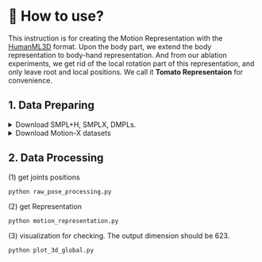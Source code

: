 # 🚀 How to use?

This instruction is for creating the Motion Representation with the [HumanML3D](https://github.com/EricGuo5513/HumanML3D) format. Upon the body part, we extend the body representation to body-hand representation. And from our ablation experiments, we get rid of the local rotation part of this representation, and only leave root and local positions. We call it **Tomato Representaion** for convenience.

## 1. Data Preparing


<details>
<summary>Download SMPL+H, SMPLX, DMPLs.</summary>

Download SMPL+H mode from [SMPL+H](https://mano.is.tue.mpg.de/download.php) (choose Extended SMPL+H model used in AMASS project), DMPL model from [DMPL](https://smpl.is.tue.mpg.de/download.php) (choose DMPLs compatible with SMPL), and SMPL-X model from [SMPL-X](https://smpl-x.is.tue.mpg.de/download.php). Then place all the models under `./body_model/`. The `./body_model/` folder tree should be:

```bash
./body_models
├── dmpls
│   ├── female
│   │   └── model.npz
│   ├── male
│   │   └── model.npz
│   └── neutral
│       └── model.npz
├── smplh
│   ├── female
│   │   └── model.npz
│   ├── info.txt
│   ├── male
│   │   └── model.npz
│   └── neutral
│       └── model.npz
├── smplx
│   ├── female
│   │   ├── model.npz
│   │   └── model.pkl
│   ├── male
│   │   ├── model.npz
│   │   └── model.pkl
│   └── neutral
│       ├── model.npz
└───────└── model.pkl
```

</details>


<details>
<summary>Download Motion-X datasets</summary>

Please follow the instruction of [Motion-X](https://github.com/IDEA-Research/Motion-X) to download the SMPLX data with the dimension of 322. Put the motion data in folder `./data/motion_data/smplx_322`.

</details>


## 2. Data Processing
(1) get joints positions
```
python raw_pose_processing.py
```
(2) get Representation
```
python motion_representation.py
```
(3) visualization for checking. The output dimension should be 623. 
```
python plot_3d_global.py
```
